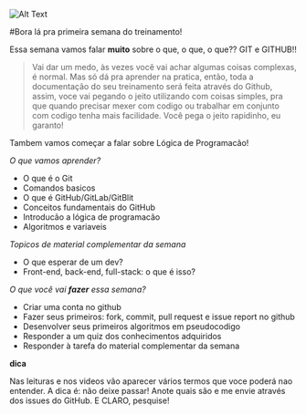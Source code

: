 ![Alt Text](https://media.giphy.com/media/GSrZUFaPs7yCs/giphy.gif)

#Bora lá pra primeira semana do treinamento!

Essa semana vamos falar **muito** sobre o que, o que, o que?? GIT e GITHUB!! 

> Vai dar um medo, às vezes você vai achar algumas
coisas complexas, é normal. Mas só dá pra aprender na pratica, então, toda a documentação do seu treinamento será feita
através do Github, assim, voce vai pegando o jeito utilizando com coisas simples, pra que quando precisar mexer com 
codigo ou trabalhar em conjunto com codigo tenha mais facilidade. Você pega o jeito rapidinho, eu garanto!

Tambem vamos começar a falar sobre Lógica de Programacão!

*O que vamos aprender?*

- O que é o Git
- Comandos basicos
- O que é GitHub/GitLab/GitBlit
- Conceitos fundamentais do GitHub
- Introducão a lógica de programacão
- Algoritmos e variaveis

*Topicos de material complementar da semana*

- O que esperar de um dev?
- Front-end, back-end, full-stack: o que é isso?

*O que você vai **fazer** essa semana?*

- Criar uma conta no github
- Fazer seus primeiros: fork, commit, pull request e issue report no github
- Desenvolver seus primeiros algoritmos em pseudocodigo
- Responder a um quiz dos conhecimentos adquiridos
- Responder à tarefa do material complementar da semana

**dica**

Nas leituras e nos videos vão aparecer vários termos que voce poderá nao entender. A dica é: não deixe passar! Anote quais são e me envie através dos issues do GitHub. E CLARO, pesquise!



